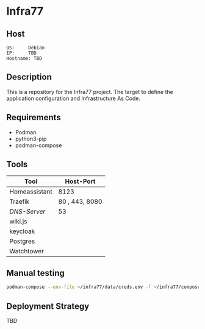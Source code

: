 # Infra77 

## Host
```
OS:     Debian
IP:     TBD
Hostname: TBD
```
## Description
This is a repository for the Infra77 project. The target to define the application configuration and Infrastructure As Code.

## Requirements
- Podman
- python3-pip
- podman-compose

## Tools
| Tool          | Host-Port      |
|---------------|----------------|
| Homeassistant | 8123           |
| Traefik       | 80 , 443, 8080 |
| *DNS-Server*  | 53              |
| wiki.js       |  |
| keycloak      ||
| Postgres      ||
| Watchtower    ||

## Manual testing

```bash
podman-compose --env-file ~/infra77/data/creds.env -f ~/infra77/compose-files/traefik.yml up
```

## Deployment Strategy

TBD